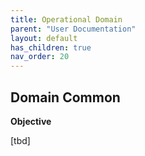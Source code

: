 ```yaml
---
title: Operational Domain
parent: "User Documentation"
layout: default
has_children: true
nav_order: 20
---
```

## Domain Common
**Objective**

[tbd]